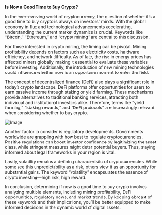 **Is Now a Good Time to Buy Crypto?**

In the ever-evolving world of cryptocurrency, the question of whether it’s a good time to buy crypto is always on investors' minds. With the global economy in flux and technological advancements accelerating, understanding the current market dynamics is crucial. Keywords like “Bitcoin,” “Ethereum,” and “crypto mining” are central to this discussion.

For those interested in crypto mining, the timing can be pivotal. Mining profitability depends on factors such as electricity costs, hardware efficiency, and network difficulty. As of late, the rise in energy prices has affected miners globally, making it essential to evaluate these variables before investing. Additionally, the introduction of new mining technologies could influence whether now is an opportune moment to enter the field.

The concept of decentralized finance (DeFi) also plays a significant role in today’s crypto landscape. DeFi platforms offer opportunities for users to earn passive income through staking or yield farming. These mechanisms provide alternatives to traditional banking services, attracting both individual and institutional investors alike. Therefore, terms like “yield farming,” “staking rewards,” and “DeFi protocols” are increasingly relevant when considering whether to buy crypto.

![Image](https://github.com/user-attachments/assets/31692037-0104-4703-abd1-696b6a7dd41b)

Another factor to consider is regulatory developments. Governments worldwide are grappling with how best to regulate cryptocurrencies. Positive regulations can boost investor confidence by legitimizing the asset class, while stringent measures might deter potential buyers. Thus, staying informed about legal frameworks in your region is vital.

Lastly, volatility remains a defining characteristic of cryptocurrencies. While some see this unpredictability as a risk, others view it as an opportunity for substantial gains. The keyword “volatility” encapsulates the essence of crypto investing—high risk, high reward.

In conclusion, determining if now is a good time to buy crypto involves analyzing multiple elements, including mining profitability, DeFi opportunities, regulatory news, and market trends. By keeping abreast of these keywords and their implications, you’ll be better equipped to make informed decisions in the dynamic world of digital assets.